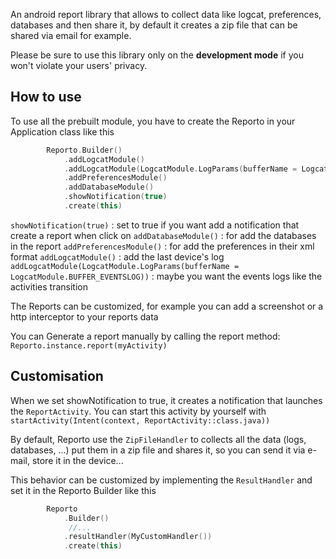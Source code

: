 An android report library that allows to collect data like logcat, preferences, databases and then share it,
by default it creates a zip file that can be shared via email for example.

Please be sure to use this library only on the **development mode** if you won't violate your users' privacy.


## How to use

To use all the prebuilt module, you have to create the Reporto in your Application class like this
```kotlin
        Reporto.Builder()
            .addLogcatModule()
            .addLogcatModule(LogcatModule.LogParams(bufferName = LogcatModule.BUFFER_EVENTSLOG))
            .addPreferencesModule()
            .addDatabaseModule()
            .showNotification(true)
            .create(this)
```

`showNotification(true)` : set to true if you want add a notification that create a report when click on
`addDatabaseModule()` : for add the databases in the report
`addPreferencesModule()` : for add the preferences in their xml format
`addLogcatModule()` : add the last device's log
`addLogcatModule(LogcatModule.LogParams(bufferName = LogcatModule.BUFFER_EVENTSLOG))` : maybe you want the events logs like the activities transition

The Reports can be customized, for example you can add a screenshot or a http interceptor to your reports data

You can Generate a report manually by calling the report method: `Reporto.instance.report(myActivity)`


## Customisation

When we set showNotification to true, it creates a notification that launches the `ReportActivity`. You can start this activity by yourself with
`startActivity(Intent(context, ReportActivity::class.java))`

By default, Reporto use the `ZipFileHandler` to collects all the data (logs, databases, ...) put them in a zip file and shares it,
so you can send it via e-mail, store it in the device...

This behavior can be customized by implementing the `ResultHandler` and set it in the Reporto Builder like this
```kotlin
        Reporto
            .Builder()
             //...
            .resultHandler(MyCustomHandler())
            .create(this)
```
